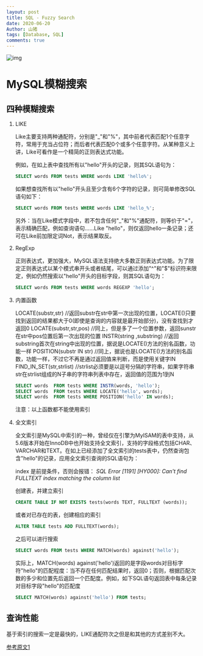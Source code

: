 ```yaml
---
layout: post
title: SQL - Fuzzy Search
date: 2020-06-20
Author: 山猪
tags: [Database, SQL]
comments: true
---
```

![img](https://350519-1085912-raikfcquaxqncofqfm.stackpathdns.com/wp-content/uploads/2019/03/image-36.png)

<!-- more -->

# MySQL模糊搜索

## 四种模糊搜索

1. LIKE

    Like主要支持两种通配符，分别是"_"和"%"，其中前者代表匹配1个任意字符，常用于充当占位符；而后者代表匹配0个或多个任意字符。从某种意义上讲，Like可看作是一个精简的正则表达式功能。

    例如，在如上表中查找所有以"hello"开头的记录，则其SQL语句为：

    ```sql
    SELECT words FROM tests WHERE words LIKE 'hello%';
    ```

    如果想查找所有以"hello"开头且至少含有6个字符的记录，则可简单修改SQL语句如下：

    ```sql
    SELECT words FROM tests WHERE words LIKE 'hello_%';
    ```

    另外：当在Like模式字段中，若不包含任何"_"和"%"通配符，则等价于"="，表示精确匹配，例如查询语句……Like "hello"，则仅返回hello一条记录；还可在Like前加限定词Not，表示结果取反。

2. RegExp

    正则表达式，更加强大，MySQL语法支持绝大多数正则表达式功能。为了限定正则表达式以某个模式串开头或者结尾，可以通过添加"^"和"$"标识符来限定，例如仍然搜索以"hello"开头的目标字段，则其SQL语句为：

    ```sql
    SELECT words FROM tests WHERE words REGEXP 'hello';
    ```

3. 内置函数


    LOCATE(substr,str)  //返回substr在str中第一次出现的位置，LOCATE()只要找到返回的结果都大于0(即使是查询的内容就是最开始部分)，没有查找到才返回0
    LOCATE(substr,str,pos)  //同上，但是多了一个位置参数，返回sunstr在str中pos位置后第一次出现的位置
    INSTR(string ,substring)    //返回substring首次在string中出现的位置，据说是LOCATE()方法的别名函数，功能一样
    POSITION(substr IN str)  //同上，据说也是LOCATE()方法的别名函数，功能一样，不过它不再是通过返回值来判断，而是使用关键字IN
    FIND_IN_SET(str,strlist)    //strlist必须要是以逗号分隔的字符串，如果字符串str在strlist组成的N子串的字符串列表中存在，返回值的范围为1到N

    ```sql
    SELECT words  FROM tests WHERE INSTR(words, 'hello');  
    SELECT words  FROM tests WHERE LOCATE('hello', words);  
    SELECT words  FROM tests WHERE POSITION('hello' IN words); 
    ```

    注意：以上函数都不能使用索引

4. 全文索引

    全文索引是MySQL中索引的一种，曾经仅在引擎为MyISAM的表中支持，从5.6版本开始在InnoDB中也开始支持全文索引，支持的字段格式包括CHAR、VARCHAR和TEXT。在如上已经添加了全文索引的tests表中，仍然查询包含"hello"的记录，应用全文索引查询的SQL语句为：

    index 是前提条件，否则会报错： *SQL Error [1191] [HY000]: Can't find FULLTEXT index matching the column list*

    创建表，并建立索引

    ```sql
    CREATE TABLE IF NOT EXISTS tests(words TEXT, FULLTEXT (words));
    ```

    或者对已存在的表，创建相应的索引

    ```sql
    ALTER TABLE tests ADD FULLTEXT(words);
    ```

    之后可以进行搜索

    ```sql
    SELECT words FROM tests WHERE MATCH(words) against('hello');
    ```

    实际上，MATCH(words) against('hello')返回的是字段words对目标字符"hello"的匹配程度：当不存在任何匹配结果时，返回0；否则，根据匹配次数的多少和位置先后返回一个匹配度。例如，如下SQL语句返回表中每条记录对目标字段"hello"的匹配度

    ```sql
    SELECT MATCH(words) against('hello') FROM tests;
    ```

## 查询性能

基于索引的搜索一定是最快的，LIKE通配符次之但是和其他的方式差别不大。


[参考原文1](https://database.51cto.com/art/202004/614332.htm)



